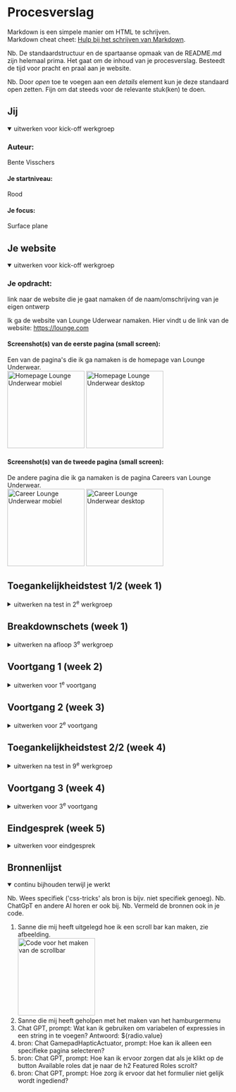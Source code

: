 # Procesverslag
Markdown is een simpele manier om HTML te schrijven.  
Markdown cheat cheet: [Hulp bij het schrijven van Markdown](https://github.com/adam-p/markdown-here/wiki/Markdown-Cheatsheet).

Nb. De standaardstructuur en de spartaanse opmaak van de README.md zijn helemaal prima. Het gaat om de inhoud van je procesverslag. Besteedt de tijd voor pracht en praal aan je website.

Nb. Door *open* toe te voegen aan een *details* element kun je deze standaard open zetten. Fijn om dat steeds voor de relevante stuk(ken) te doen.





## Jij

<details open>
  <summary>uitwerken voor kick-off werkgroep</summary>

  ### Auteur:
  Bente Visschers

  #### Je startniveau:
  Rood

  #### Je focus:
  Surface plane
 
</details>





## Je website

<details open>
  <summary>uitwerken voor kick-off werkgroep</summary>

  ### Je opdracht:
  link naar de website die je gaat namaken óf de naam/omschrijving van je eigen ontwerp
  
  Ik ga de website van Lounge Uderwear namaken. Hier vindt u de link van de website: https://lounge.com 

  #### Screenshot(s) van de eerste pagina (small screen): 
  Een van de pagina's die ik ga namaken is de homepage van Lounge Underwear.<br>
  <img src="readme-images/home_scherm_lounge.jpg" width="175px" alt="Homepage Lounge Underwear mobiel">
  <img src="readme-images/desktop_home_lounge.jpg" width="175px" alt="Homepage Lounge Underwear desktop">

  #### Screenshot(s) van de tweede pagina (small screen):
  De andere pagina die ik ga namaken is de pagina Careers van Lounge Underwear.<br>
  <img src="readme-images/career_scherm_lounge.jpg" width="175px" alt="Career Lounge Underwear mobiel">
  <img src="readme-images/desktop_career_lounge.jpg" width="175px" alt="Career Lounge Underwear desktop">
 
</details>



## Toegankelijkheidstest 1/2 (week 1)

<details>
  <summary>uitwerken na test in 2<sup>e</sup> werkgroep</summary>

  ### Bevindingen
  Lijst met je bevindingen die in de test naar voren kwamen:<br><br>
  <strong>Goed</strong><br>
•	Alle links worden op een logische manier doorlopen en geen enkele link wordt overgeslagen. De links zouden wel een logischere naam kunnen krijgen over waar ze naartoe gaan. <br>
•	Alle oriëntatiepunten worden goed doorlopen; hij gaat ze allemaal langs.<br>
•	De vensterspots worden goed uitgevoerd en laten het scherm en de knoppenbalk zien.<br>
•	Als ik het pijltje naar rechts gebruik, worden alle woorden doorlopen en gespeld in de navigatie, zie de afbeelding.<br>
<img src="readme-images/woorden_spellen.jpg" width="275" alt="afbeelding dat laat zien dat woorden op de juiste manier gespeld worden">

<strong>Niet goed</strong><br>
•	Als ik alle koppen wil doorlopen, gaat hij ze allemaal langs op de homepage, behalve de Black Friday- en Sunday Club-koppen; deze worden overgeslagen.<br>
•	De formuliervelden worden niet getoond als ik met mijn pijltje naar boven en beneden beweeg. Ik kom dan bij het logo in de navigatie, en VoiceOver zegt dan dat dit het laatste formulieronderdeel is of dat het niet gevonden is.<br>
<img src="readme-images/formulier_element_niet_gevonden.jpg" width="275" alt="formulier element wordt niet gevonden wordt getoond in de afbeelding"> <br>
•	Als ik de navigatie wil doorlopen, blijft deze hangen op het Lounge Underwear-logo.<br>
<img src="readme-images/navigatie_doorlopen.jpg" width="275" alt="Navigatie wordt niet goed doorlopen in de afbeelding"> <br>
•	VoiceOver doorloopt tekens, maar toont niet het juiste woord op het scherm terwijl het gespeld wordt. In Lounge Underwear zit namelijk geen “D.”<br>
<img src="readme-images/tekens_doorlopen.jpg" width="275" alt="Tekens worden niet juist doorlopen in de afbeelding"><br>
•	Het enige woord dat VoiceOver uitspreekt, is "Lounge." Verder spreekt hij geen woorden meer uit.<br>
<img src="readme-images/woord_uitspreken.jpg" width="275" alt="Niet alle woorden worden uitgesproken in de afbeelding"> <br>
•	Als ik door de website wil navigeren op de homepage, springt hij vaak terug naar de bovenkant van het scherm en gaat daarna verder waar hij gebleven was. Ook komt er soms een zwarte rand te staan om iets wat er niet is. Dan wordt er gezegd “lege regel”. Zie de foto, kijk in de rechterhoek bovenin.<br>
<img src="readme-images/lege_regel.jpg" width="275" alt="Lege regel getoond op afbeelding"> <br>
•	Onlogische volgorde onderaan de website in de footer. Als ik door de website navigeer met het pijltje naar beneden, gaat hij uiteindelijk van links naar rechts en dan weer naar links. Dit gaat van “Sign up to be..” naar “Discover,” dan naar “Help” en vervolgens naar “social iconen.”<br>
<img src="readme-images/onlogische_volgorde.jpg" width="275" alt="Afbeelding voor de onlogische volgorde"> <br>
•	VoiceOver leest de afbeelingsnamen voor, maar deze zijn erg lang en zeggen weinig over de afbeelding zelf. De vele cijfers maken het verwarrend.<br>
<img src="readme-images/afbeeldingsnaam.jpg" width="275" alt="woorden worden op de juiste manier gespeld in de afbeelding"><br>




</details>



## Breakdownschets (week 1)

<details>
  <summary>uitwerken na afloop 3<sup>e</sup> werkgroep</summary>

  ### de hele pagina Homepage: 
  <img src="readme-images/breakdownschets_homepage.jpg" width="175px" alt="breakdown van de hele pagina van de homepage">
  
  ### de hele pagina Career: 
  <img src="readme-images/breakdownschets_careers.jpg" width="175px" alt="breakdown van de hele career pagina">

  ### dynamisch deel menu: 
  <img src="readme-images/breakdownschets_menu.jpg" width="175px" alt="breakdown van een dynamisch deel het menu">


</details>





## Voortgang 1 (week 2)

<details>
  <summary>uitwerken voor 1<sup>e</sup> voortgang</summary>

  ### Stand van zaken
  hier dit ging goed & dit was lastig (neem ook screenshots op van delen van je website en code)<br>
 
 <strong>Wat er goed ging</strong><br>
  -Wat goed ging was het oefenen met Grid en Flexbox. Ik merk wel dat ik met Grid nog iets meer moeite heb omdat wij dit vorig jaar nog niet gehad hadden. De oefen oefeningen van Flexbox gingen mij goed af. <br>
  -Ook ging het mij goed af om een lettertype toe te voegen aan mijn CSS.<br>
  
  <img src="readme-images/grid_garden.jpg" width="175px" alt="scherm afbeelding van het eindscherm van grid garden, oefeningen gehaald!">
  
  <img src="readme-images/flexbox_froggy.jpg" width="175px" alt="scherm afbeelding van de laatste oefnening."> <br>
  <br>
  
  <strong>Wat was er nog lastig</strong><br>
  -De laatste oefening van Flexbox froggy vond ik erg lastig, hier kwam ik niet helemaal uit, zie de foto onder het kopje "Wat er goed ging".<br>
  -Het aanroepen van elementen zonder classes od id's vind ik nog lastig. <br>
  -Het plaatsen van een afbeelding achter tekst is mij nog niet gelukt na veel proberen, ik heb veel op internet gezocht naar uitleg, aan Chat GPT gevraagd en in mijn oude programmeer opdrachten gekeken.<br> 
  <img src="readme-images/achtergrond_afbeelding_code.jpg" width="175px" alt="scherm afbeelding van de code waarin je kunt zien dat ik heb geprobeerd een achtergrond afbeelding toe te voegen "> <br>
  
  -Het juiste element aanroepen vind ik lastig, de parent en children. Hierdoor voeg ik denk ik niet altijd op de juiste onderdelen flexbox toe waardoor het niet lukt of ik mis onderdelen in mijn html waar ik dit juist op moet aanroepen.<br>
   <img src="readme-images/html_flex.jpg" width="175px" alt="scherm afbeelding van de HTML code van mijn footer"> <br>
   <img src="readme-images/flex_footer.jpg" width="175px" alt="scherm afbeelding van de CSS code van mijn footer"> <br>
   
  <strong>Inzichten toegankelijkheid</strong><br>
  Via deze manieren kan ik mijn website toegankelijker maken dan dat het nu is: <br>
  • Gebruik maken van Aria_labels, en deze toe te voegen aan interactieve elementen, zoals knoppen en formulieren om extra context te bieden aan screenreaders.<br>
  • Ik moet ervoor zorgen dat alle afbeeldingen een logische beschrijvende alt-tekst hebben. <br>
  • Gebruik maken van "nav" en ervoor zorgen dat er een duidelijke hiërarchie is met koppen zoals h1 en h2.<br>
  • Ervoor zorgen dat er een goed kleurcontrast is tussen tekst en achtergrond. <br>
  • Gebruik maken van flexbox, grid en meida queries zodat de website responsief is. <br>
  • Kies leesbare lettertypes en pas de lettergrootte aan voor verschillende apparaten. <br>
  • Voeg toetsenbordondersteuning toe aan interactieve elementen zoals dropdownmenu's. <br>
  • Het beste is als ik ook een link toevoeg waarmee gebruikers direct naar de hoofdinhoud kunnen springen. <br>
  • Gebruik maken van Lazy loading voor afbeeldingen kan ervoor zorgen dat de snelheid van de website verbeterd. 


  ### Agenda voor meeting
  samen met je groepje opstellen

  | Vraag 1        | Vraag 2            | Vraag 3      | Vraag 4               |
  | ---            | ---                | ---          | ---                   |
  | Achtergrond    | Rekening houden met| Meer uitleg  | Wat is een goede      |
  | afbeelding     | grids? En wanneer  | over kleuren | planning om dit       |
  | toevoegen met  | wel divs of classes| in variabelen| project aan te        |
  | daaroverheen   | gebruiken?         | zetten       | houden zodat je alles |
  | tekst/ button  |                    |              | op tijd af krijgt?    |



  ### Verslag van meeting
  hier na afloop snel de uitkomsten van de meeting vastleggen. <br>
  <strong>Tijdens deze meeting heb ik veel nieuwe dinge n geleerd, ik zal hieronder alle punten toelichten: </strong><br><br>

- Hoe je gemakkelijk met grid tekst bovenop een afbeelding zet.<br>
<img src="readme-images/grid_uitgetekend.jpg" width="175px" alt="foto waarop een grid te zien is als die is uitgetekend met alle kolommen en rows"> <br>
<img src="readme-images/achtergrondafbeelding.jpg" width="175px" alt="foto van de code hoe je de afbeelding als achtergrond gebruikt"> <br>
- Alle fonts in een mapje ‘font’ zetten in je basiswebsite map. Hoofdletters mag als je het goed doet, gekke puntjes moet je wel weghalen.<br>
<img src="readme-images/fonts_mapje.jpg" width="175px" alt="scherm afbeelding van het fonts mapje in mijn basiswebsite"> <br>
- Via inspecteren en kenmerken kun je afbeeldingen en fonts downloaden en bekijken.<br>
- Wanneer je een normaal en Italic font hebt, dan 2x een fontface opnemen in je css bestand en dan bij font-style de stijl veranderen naar Italic. Ook heb ik over font-face geleerd dat als je wilt testen of je het goed toegepast hebt, dat je dan bijvoorbeeld je naam kan invullen bij de font-family. Als het lettertype blijft staan heb je het goed gedaan.<br>
<img src="readme-images/font_face.jpg" width="175px" alt="Code van hoe ik de font-face heb toegepast"> <br>
- Mobiele weergave uitzetten bij inspecteren, anders ontwerp je maar voor een grootte van een device. <br>
- Font-size: ..vw; Voor het meeschalen van tekst of afbeeldingen zodat het responsief is.<br>
- Font-size:clamp(1.5e  7vw, 5em); zodat de tekst niet kleiner wordt dan 1.5em en niet groter dan 5em.<br>
<img src="readme-images/clamp.jpg" width="175px" alt="scherm afbeelding van de code hoe clamp kan worden toegepast"> <br>
- List maken van articles bijvoorbeeld voor een carrousel. (Flexbox gebruiken)<br>
- li*3 betekent dat je op een snelle manier 3x een li hebt aangemaakt in je HTML = dat is emmet<br>
- nav>ul>li*5>a = dat is emmet voor een navigatie met een ul en li, de li wordt 5x aangemaakt, en daarin komt 5x een "a" te staan.<br>

</details>





## Voortgang 2 (week 3)

<details>
  <summary>uitwerken voor 2<sup>e</sup> voortgang</summary><br>
    

  ### Stand van zaken
  hier dit ging goed & dit was lastig (neem ook screenshots op van delen van je website en code)
  
  <strong>Wat er goed ging</strong><br>
    - Het plaatsen van een afbeelding op de achtergrond ging erg goed. <br>
    <img src="readme-images/achtergrond_afbeelding.png" width="175px" alt="achtergrond afbeelding toegepast in mijn website"> <br>
    -De pijltjes die ik heb gemaakt in de summery heb ik vervangen voor eigen pijltjes die beter passen bij de vormgeving, ook heb ik hier :has gebruikt in Css. <br>
    <img src="readme-images/summary.png" width="175px" alt="Pijltjes vervangen door eigen pijltjes, en aangepast met :has"> <br>
    - Het plaatsen van het zoekveld in het dropdown menu ging mij goed af, en deze dan niet tonen als het menu breder is dan 54em. <br><br>
    <img src="readme-images/menu_dropdown.png" width="175px" alt="afbeelding van het dropdownmenu"> <br>
    <strong>Wat was er nog lastig</strong><br>
    - Het menu icoon vervangen vond ik lastig, dit ga ik vrijdag in de les navragen. <br>
    <img src="readme-images/menu_icoon.png" width="175px" alt="afbeelding van het menu icoon wat niet gelukt is te vervangen"> <br>
    - Voor het maken van responsive website heb ik meer kennis nodig. <br>
    -Het menu op desktopformaat in het midden centreren vind ik lastig. <br>
    <img src="readme-images/menu_centreren.png" width="175px" alt="afbeelding van mijn menu wat niet gecentreerd is"> <br>
    -De social iconen links uitlijnen is mij nog niet gelukt na veel proberen. <br>
    <img src="readme-images/social_iconen.png" width="175px" alt="afbeelding van de uitlijnng van mijn social iconen"> <br>

  ### Agenda voor meeting
  samen met je groepje opstellen

  | student 1      | student 2          | student 3    | student 4        |
  | ---            | ---                | ---          | ---              |
  | Menu icoon     | Margin gebruiken   | Website      | Uitlijnen iconen |
  | verdwenen      | om onderdelen goed | responsive   |                  |
  | ...            | uit te lijnen      | maken        |                  |


  ### Verslag van meeting
  hier na afloop snel de uitkomsten van de meeting vastleggen

- ../ voor de link als je een image wilt linken, dan wordt het beter gevonden door Github. <br>

- Grid uitzetten in het menu omdat dan alles automatisch gecentreerd is. <br>

- Doordat ik in mijn eerdere code niet een section specifiek genoeg had aangeroepen (met main ervoor), pakte hij ook de derde section in mijn footer. Hierdoor kon ik mijn social iconen niet goed stijlen. <br>

- H1 Sunday Club is geen goede H1, het zegt niets over de webpagina zelf. Om dit te verbeteren kan ik een H1 toevoegen en deze op Hidden zetten met de code die in teams staat. Van de H1 Sunday Club maak ik een H2.<br>

- Ik dacht eerst dat als je Surface plane deed dat je alsnog de website responsive moest maken voor mobiel en desktop, dit hoeft gelukkig niet.<br>
</details>





## Toegankelijkheidstest 2/2 (week 4)

<details>
  <summary>uitwerken na test in 9<sup>e</sup> werkgroep</summary>

  ### Bevindingen
  Lijst met je bevindingen die in de test naar voren kwamen (geef ook aan wat er verbeterd is):
  •	Als ik nu alle koppen wil doorlopen gaat de screenreader ze allemaal af, ook de koppen van Black Friday en Sunday Club.<br>
  <img src="readme-images/koppen_voorlezen.png" width="175px" alt="afbeelding van beginscherm waar de kop wordt voorgelezen"> <br>
  • Als ik nu met de Tab toets langs de formulieren ga, dan worden deze niet overgeslagen. <br>
  <img src="readme-images/formulier_voorlezen.png" width="175px" alt="afbeelding van het formulier wat wordt voorgelezen"> <br>
  • De koppen hebben een logische omschrijving. <br>
  • De footer wordt op een logische manier doorlopen. <br>
  • Als ik alle elementen langs wil gaan, wordt er niks overgeslagen, de alt van de afbeeldingen wordt ook netjes voorgelezen. <br>
  <img src="readme-images/alt_voorlezen.png" width="175px" alt="afbeelding dat de alt wordt voorgelezen"> <br>

</details>





## Voortgang 3 (week 4)

<details>
  <summary>uitwerken voor 3<sup>e</sup> voortgang</summary>

  ### Stand van zaken
  hier dit ging goed & dit was lastig (neem ook screenshots op van delen van je website en code)
  <strong>Wat er goed ging</strong><br>
  - Het maken van de tweede pagina ging beter en sneller dan verwacht, ik liep minder vaak vast.<br>
  - Het maken van de laadanimatie was goed gelukt.<br>
  <img src="readme-images/laad_icoon.png" width="175px" alt="scherm afbeelding van mijn gemaakte laadicoon"> <br>
  - Het instellen van de verschillende states voor bijvoorbeeld de screenreader ging mij goed af. <br>
  - Ook het maken van de summary/ detail ging nu beter en sneller dan de eerste keer. <br>
   <img src="readme-images/summary_goed.png" width="175px" alt="scherm afbeelding van mijn summary"> <br>
  - Het maken van de scroll met afbeeldingen ging ook erg goed! <br>
   <img src="readme-images/scroll_afbeeldingen.png" width="175px" alt="scherm afbeelding van mijn scroll afbeeldingen"> <br>
   <strong>Wat was er nog lastig</strong><br>
   - Ik had een scroll animatie gemaakt, deze werkte eerst perfect, nadat ik de nav heb aangepast werkt die nu niet meer.<br>
   - Ik zou graag mijn afbeeldingen een beetje responsive willen maken, maar dit is nog niet gelukt.<br>
   - Ik krijg op de career pagina het niet voor elkaar om de Themes en Light en dark mode onderdelen onder elkaar te zetten. <br>
    <img src="readme-images/themes.png" width="175px" alt="scherm afbeelding van het onderdeel themes en light & dark mode"> <br>
   - Het maken van de dialog voor winkelwagen vond ik erg lastig. Het deed niet wat ik wilde in eerste instantie, nu is het wel gelukt. <br>
    <img src="readme-images/winkelwagen.png" width="175px" alt="scherm afbeelding van het winkelwagen"> <br>
  
  


  ### Agenda voor meeting
  samen met je groepje opstellen

  | student 1      | student 2          | student 3    | student 4        |
  | ---            | ---                | ---          | ---              |
  | Scoll animatie | Hoe grid naast     | Hoe grid     | Light & dark en  |
  | verdwenen      | elkaar plaatsen?   | responsive   | Themes recht     |
  |                |                    | maken        | onder elkaar zetten|


  ### Verslag van meeting
  hier na afloop snel de uitkomsten van de meeting vastleggen

  - Ik heb met Tycho zijn vraag meegekeken over grid. Ik heb geleerd hoe je de footer responsive kan maken door grid te gebruiken.<br>
  <img src="readme-images/grid_footer.png" width="175px" alt="Code voor een grid te gebruiken in je footer"> <br>
  - Scroll timeline maken met css in plaats van Java, is makkelijker en minder regels code. Je krijgt precies hetzelfde. Het werkt alleen in Google, vanaf volgend naar misschien in Safari en FireFox.<br>
  <img src="readme-images/scroll.png" width="175px" alt="Code voor het maken van de scrollbar"> <br>
  - Om de afbeelding niet groter te maken dan een bepaalde hoogte kan ik max-height: 27em; object-fit: cover; gebruiken. <br>
  - De labels van de themes en dark en light mode moet ik specifieker aanroepen, en er display block op zetten.<br>

</details>





## Eindgesprek (week 5)

<details>
  <summary>uitwerken voor eindgesprek</summary>

  ### Je uitkomst - karakteristiek screenshots:
  <img src="readme-images/dummy-plaatje.jpg" width="375px" alt="uitomst opdracht 1">


  ### Dit ging goed/Heb ik geleerd: 
  Korte omschrijving met plaatjes
  -Het uitwerken van de Themes met :has ging erg goed. Dit had ik nog niet eerder gebruikt, en dus veel over geleerd. Ik vond het erg leuk om toe te passen waardoor ik verschillende elementen heb toegevoegd binnen de :has.

  <img src="readme-images/themes_code.png" width="375px" alt="Code die ik heb geschreven bij de Themes van de website">

  -Ik heb veel verschillende dingen geleerd wat betreft Javascript, zie de afbeeldingen hieronder wat ik geleerd heb.
  <img src="readme-images/themes_roze.png" width="375px" alt="Schermafbeelding van wat ik met Java script heb gemaakt als feedback op een interactie">
  <img src="readme-images/button_sign_up.png" width="375px" alt="Schermafbeelding van de code om de button kleur te veranderen na een klik">
  <img src="readme-images/scrollen_button.png" width="375px" alt="Schermafbeelding van de code om naar een kop te scrollen">

 - Ook heb ik geleerd hoe ik een scrollbar kan maken met Css.
 <img src="readme-images/scrollbar_css.png" width="375px" alt="Afbeelding van de gemaakte scrollbar">
 
  -Verder heb ik geleerd hoe je op een semantische manier elementen kan aanroepen in je css en of java met :nth-of-type.

  ### Dit was lastig/Is niet gelukt:
  Korte omschrijving met plaatjes

  -Het was lastig om bij de audio een transcript toe te voegen die wordt voorgelezen door de screenreader. Dit is mij dan uiteindelijk ook niet gelukt. 
  <img src="readme-images/audio_transcript.png" width="375px" alt="Foto van de code die ik heb gebruikt voor audio transcript">
  
  -Ik snap grid wel, maar om het zelf toe te passen blijf ik wel lastig vinden, uiteindelijk lukt het wel. Na veel oefenen ga ik dit onder de knie krijgen!

</details>





## Bronnenlijst

<details open>
  <summary>continu bijhouden terwijl je werkt</summary>

  Nb. Wees specifiek ('css-tricks' als bron is bijv. niet specifiek genoeg). 
  Nb. ChatGpT en andere AI horen er ook bij.
  Nb. Vermeld de bronnen ook in je code.

  1. Sanne die mij heeft uitgelegd hoe ik een scroll bar kan maken, zie afbeelding.<br>
   <img src="readme-images/scroll.png" width="175px" alt="Code voor het maken van de scrollbar"> <br>
  2. Sanne die mij heeft geholpen met het maken van het hamburgermenu<br>
  3. Chat GPT, prompt: Wat kan ik gebruiken om variabelen of expressies in een string in te voegen? Antwoord: ${radio.value}
  4. bron: Chat GamepadHapticActuator, prompt: Hoe kan ik alleen een specifieke pagina selecteren?
  5. bron: Chat GPT, prompt: Hoe kan ik ervoor zorgen dat als je klikt op de button Available roles dat je naar de h2 Featured Roles scrolt?
  6. bron: Chat GPT, prompt: Hoe zorg ik ervoor dat het formulier niet gelijk wordt ingediend?

</details>
